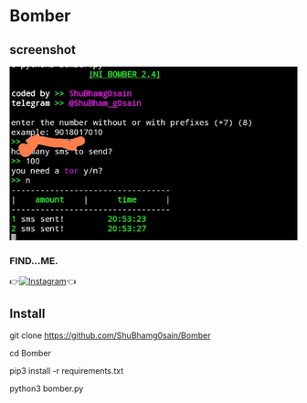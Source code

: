 # Bomber

## screenshot
![ ](https://raw.githubusercontent.com/ShuBhamg0sain/Bomber/master/Screenshot_20200927_205446.jpg)



### FIND...ME.


👉[![Instagram](https://img.shields.io/badge/INSTAGRAM-FOLLOW-red?style=for-the-badge&logo=instagram)](https://www.instagram.com/shubhamg_g0sain)👈




## Install

git clone https://github.com/ShuBhamg0sain/Bomber

cd Bomber

pip3 install -r requirements.txt

python3 bomber.py

